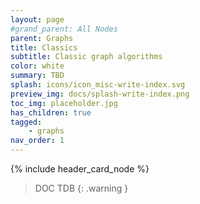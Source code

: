 ```yaml
---
layout: page
#grand_parent: All Nodes
parent: Graphs
title: Classics
subtitle: Classic graph algorithms
color: white
summary: TBD
splash: icons/icon_misc-write-index.svg
preview_img: docs/splash-write-index.png
toc_img: placeholder.jpg
has_children: true
tagged: 
    - graphs
nav_order: 1
---
```


{% include header_card_node %}

> DOC TDB
{: .warning }